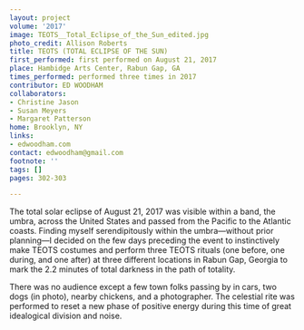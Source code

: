 ```yaml
---
layout: project
volume: '2017'
image: TEOTS__Total_Eclipse_of_the_Sun_edited.jpg
photo_credit: Allison Roberts
title: TEOTS (TOTAL ECLIPSE OF THE SUN)
first_performed: first performed on August 21, 2017
place: Hambidge Arts Center, Rabun Gap, GA
times_performed: performed three times in 2017
contributor: ED WOODHAM
collaborators:
- Christine Jason
- Susan Meyers
- Margaret Patterson
home: Brooklyn, NY
links:
- edwoodham.com
contact: edwoodham@gmail.com
footnote: ''
tags: []
pages: 302-303

---
```


The total solar eclipse of August 21, 2017 was visible within a band, the umbra, across the United States and passed from the Pacific to the Atlantic coasts. Finding myself serendipitously within the umbra—without prior planning—I decided on the few days preceding the event to instinctively make TEOTS costumes and perform three TEOTS rituals (one before, one during, and one after) at three different locations in Rabun Gap, Georgia to mark the 2.2 minutes of total darkness in the path of totality.

There was no audience except a few town folks passing by in cars, two dogs (in photo), nearby chickens, and a photographer. The celestial rite was performed to reset a new phase of positive energy during this time of great idealogical division and noise.
